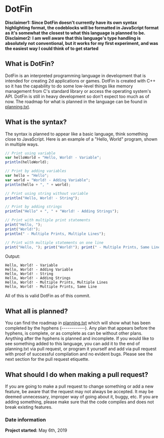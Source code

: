 # DotFin
**Disclaimer1: Since DotFin doesn't currently have its own syntax highlighting format, the codeblocks will be formatted in JavaScript format as it's somewhat the closest to what this language is planned to be.**
<br/>
**Disclaimer2: I am well aware that this language's type handling is absolutely not conventional, but it works for my first experiment, and was the easiest way I could think of to get started**

## What is DotFin?
DotFin is an interpreted programming language in development that is intended for creating 2d applications or games. DotFin is created with C++ so it has the capability to do some low-level things like memory management from C's 
standard library or access the operating system's API. DotFin is still in heavy development so don't expect too 
much as of now. The roadmap for what is planned in the language can be found in [planning.txt](planning.txt).

## What is the syntax?
The syntax is planned to appear like a basic language, think something close to JavaScript. Here is an example of 
a "Hello, World" program, shown in multiple ways.
```js
// Print using variable
var helloWorld = "Hello, World! - Variable";
println(helloWorld);

// Print by adding variables
var hello = "Hello";
var world = "World! - Adding Variable";
println(hello + ", " + world);

// Print using string without variable
println("Hello, World! - String");

// Print by adding strings
println("Hello" + ", " + "World! - Adding Strings");

// Print with multiple print statements
print("Hello, ");
print("World!");
println(" - Multiple Prints, Multiple Lines");

// Print with multiple statements on one line
print("Hello, "); print("World!"); print(" - Multiple Prints, Same Line");
```
Output:
```
Hello, World! - Variable
Hello, World! - Adding Variable
Hello, World! - String
Hello, World! - Adding Strings
Hello, World! - Multiple Prints, Multiple Lines
Hello, World! - Multiple Prints, Same Line
```
All of this is valid DotFin as of this commit. 

## What all is planned?
You can find the roadmap in [planning.txt](planning.txt) which will show what has been completed by the hyphens 
(------------). Any plan that appears before the hyphens, is complete, or as complete as can be without other 
plans. Anything after the hyphens is planned and incomplete. If you would like to see something added to this 
language, you can add it to the end of planning.txt via pull request, or program it yourself and add via pull 
request with proof of successful compilation and no evident bugs. Please see the next section for the pull 
request etiquette. 

## What should I do when making a pull request?
If you are going to make a pull request to change something or add a new feature, be aware that the request may 
not always be accepted. It may be deemed unnecessary, improper way of going about it, buggy, etc. If you are 
adding something, please make sure that the code compiles and does not break existing features. 

### Date information
**Project started:** May 6th, 2019
